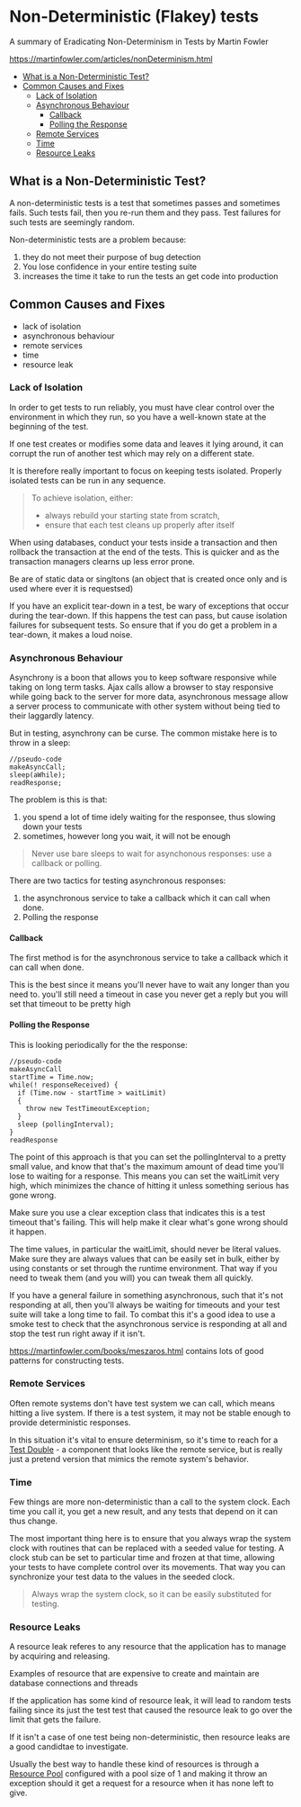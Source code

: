 # Non-Deterministic (Flakey) tests
A summary of Eradicating Non-Determinism in Tests by Martin Fowler

https://martinfowler.com/articles/nonDeterminism.html

* [What is a Non-Deterministic Test?](#what-is-a-non-deterministic-test-)
* [Common Causes and Fixes](#common-causes-and-fixes)
  + [Lack of Isolation](#lack-of-isolation)
  + [Asynchronous Behaviour](#asynchronous-behaviour)
    - [Callback](#callback)
    - [Polling the Response](#polling-the-response)
  + [Remote Services](#remote-services)
  + [Time](#time)
  + [Resource Leaks](#resource-leaks)

## What is a Non-Deterministic Test?
A non-deterministic tests is a test that sometimes passes and sometimes fails.  Such tests fail, then you re-run them and they pass. Test failures for such tests are seemingly random.

Non-deterministic tests are a problem because:
1. they do not meet their purpose of bug detection
2. You lose confidence in your entire testing suite
3. increases the time it take to run the tests an get code into production

## Common Causes and Fixes
* lack of isolation
* asynchronous behaviour
* remote services
* time
* resource leak

### Lack of Isolation

In order to get tests to run reliably, you must have clear control over the environment in which they run, so you have a well-known state at the beginning of the test.

If one test creates or modifies some data and leaves it lying around, it can corrupt the run of another test which may rely on a different state.

It is therefore really important to focus on keeping tests isolated. Properly isolated tests can be run in any sequence.

> To achieve isolation, either:
> * always rebuild your starting state from scratch,
> * ensure that each test cleans up properly after itself

When using databases, conduct your tests inside a transaction and then rollback the transaction at the end of the tests. This is quicker and as the transaction managers clearns up less error prone.

Be are of static data or singltons (an object that is created once only and is used where ever it is requestsed)

If you have an explicit tear-down in a test, be wary of exceptions that occur during the tear-down. If this happens the test can pass, but cause isolation failures for subsequent tests. So ensure that if you do get a problem in a tear-down, it makes a loud noise.

### Asynchronous Behaviour
Asynchrony is a boon that allows you to keep software responsive while taking on long term tasks. Ajax calls allow a browser to stay responsive while going back to the server for more data, asynchronous message allow a server process to communicate with other system without being tied to their laggardly latency.

But in testing, asynchrony can be curse. The common mistake here is to throw in a sleep:

```
//pseudo-code
makeAsyncCall;
sleep(aWhile);
readResponse;
```

The problem is this is that:
1. you spend a lot of time idely waiting for the responsee, thus slowing down your tests
2. sometimes, however long you wait, it will not be enough

> Never use bare sleeps to wait for asynchonous responses: use a callback or polling.

There are two tactics for testing asynchronous responses:
1. the asynchronous service to take a callback which it can call when done.
2. Polling the response

#### Callback
The first method is for the asynchronous service to take a callback which it can call when done.

This is the best since it means you'll never have to wait any longer than you need to. you'll still need a timeout in case you never get a reply but you will set that timeout to be pretty high

#### Polling the Response
This is looking periodically for the the response:

```
//pseudo-code
makeAsyncCall
startTime = Time.now;
while(! responseReceived) {
  if (Time.now - startTime > waitLimit)
  {
    throw new TestTimeoutException;
  }
  sleep (pollingInterval);
}
readResponse
```

The point of this approach is that you can set the pollingInterval to a pretty small value, and know that that's the maximum amount of dead time you'll lose to waiting for a response. This means you can set the waitLimit very high, which minimizes the chance of hitting it unless something serious has gone wrong.

Make sure you use a clear exception class that indicates this is a test timeout that's failing. This will help make it clear what's gone wrong should it happen.

The time values, in particular the waitLimit, should never be literal values. Make sure they are always values that can be easily set in bulk, either by using constants or set through the runtime environment. That way if you need to tweak them (and you will) you can tweak them all quickly.

If you have a general failure in something asynchronous, such that it's not responding at all, then you'll always be waiting for timeouts and your test suite will take a long time to fail. To combat this it's a good idea to use a smoke test to check that the asynchronous service is responding at all and stop the test run right away if it isn't.

https://martinfowler.com/books/meszaros.html contains lots of good patterns for constructing tests.

### Remote Services
Often remote systems don't have test system we can call, which means hitting a live system. If there is a test system, it may not be stable enough to provide deterministic responses.

In this situation it's vital to ensure determinism, so it's time to reach for a [Test Double](https://martinfowler.com/bliki/TestDouble.html) - a component that looks like the remote service, but is really just a pretend version that mimics the remote system's behavior.


### Time
Few things are more non-deterministic than a call to the system clock. Each time you call it, you get a new result, and any tests that depend on it can thus change.

The most important thing here is to ensure that you always wrap the system clock with routines that can be replaced with a seeded value for testing. A clock stub can be set to particular time and frozen at that time, allowing your tests to have complete control over its movements. That way you can synchronize your test data to the values in the seeded clock.

> Always wrap the system clock, so it can be easily substituted for testing.

### Resource Leaks
A resource leak referes to any resource that the application has to manage by acquiring and releasing.

Examples of resource that are expensive to create and maintain are database connections and threads

If the application has some kind of resource leak, it will lead to random tests failing since its just the test test that caused the resource leak to go over the limit that gets the failure.

If it isn't a case of one test being non-deterministic, then resource leaks are a good candidtae to investigate.

Usually the best way to handle these kind of resources is through a [Resource Pool](https://martinfowler.com/bliki/ResourcePool.html) configured with a pool size of 1 and making it throw an exception should it get a request for a resource when it has none left to give.
